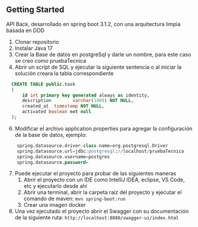 <!-- GETTING STARTED -->
## Getting Started

API Back, desarrollado en spring boot 3.1.2, con una arquitectura limpia basada en DDD

1. Clonar repositorio
2. Instalar Java 17
3. Crear la Base de datos en postgreSql y darle un nombre, para este caso se creo como pruebaTecnica
4. Abrir un script de SQL y ejecutar la siguiente sentencia o al iniciar la solución creara la tabla correspondiente

```SQL
  CREATE TABLE public.task
  (
      id int primary key generated always as identity,
      description        varchar(1000) NOT NULL,
      created_at  timestamp NOT NULL,
      activated boolean not null
  );

 ```  
6. Modificar el archivo application.properties para agregar la configuración de la base de datos, ejemplo:
```SQL
    spring.datasource.driver-class-name=org.postgresql.Driver
    spring.datasource.url=jdbc:postgresql://localhost/pruebaTecnica
    spring.datasource.username=postgres
    spring.datasource.password=
 ```
7. Puede ejecutar el proyecto para probar de las siguientes maneras
   1. Abrir el proyecto con un IDE como IntelliJ IDEA, eclipse, VS Code, etc y ejecutarlo desde ahí
   2. Abrir una terminal, abrir la carpeta raíz del proyecto y ejecutar el comando de maven: `mvn spring-boot:run`
   3. Crear una imagen docker
8. Una vez ejecutado el proyecto abrir el Swagger con su documentación de la siguiente ruta: `http://localhost:8080/swagger-ui/index.html`